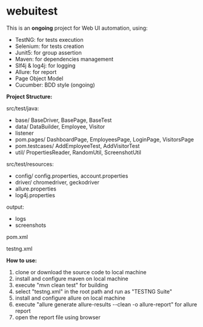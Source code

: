 # webuitest

This is an **ongoing** project for Web UI automation, using: 

- TestNG: for tests execution
- Selenium: for tests creation
- Junit5: for group assertion
- Maven: for dependencies management
- Slf4j & log4j: for logging
- Allure: for report
- Page Object Model
- Cucumber: BDD style (ongoing)

**Project Structure:**

src/test/java:

- base/ BaseDriver, BasePage, BaseTest
- data/ DataBuilder, Employee, Visitor
- listener
- pom.pages/ DashboardPage, EmployeesPage, LoginPage, VisitorsPage
- pom.testcases/ AddEmployeeTest, AddVisitorTest
- util/ PropertiesReader, RandomUtil, ScreenshotUtil

src/test/resources:
- config/ config.properties, account.properties
- driver/ chromedriver, geckodriver
- allure.properties
- log4j.properties

output:
- logs
- screenshots

pom.xml

testng.xml

**How to use:**

1. clone or download the source code to local machine
2. install and configure maven on local machine
3. execute "mvn clean test" for building
4. select "testng.xml" in the root path and run as "TESTNG Suite"
5. install and configure allure on local machine
6. execute "allure generate allure-results --clean -o allure-report" for allure report
7. open the report file using browser
